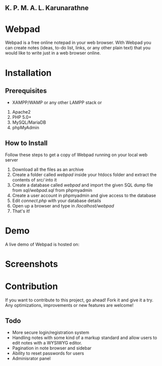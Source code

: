 ## K. P. M. A. L. Karunarathne

# Webpad
Webpad is a free online notepad in your web browser. With Webpad you can create notes (ideas, to-do list, links, or any other plain text) that you would like to write just in a web browser online.

# Installation
## Prerequisites
* XAMPP/WAMP or any other LAMPP stack
or
1. Apache2
2. PHP 5.0+
3. MySQL/MariaDB
4. phpMyAdmin 

## How to Install
Follow these steps to get a copy of Webpad running on your local web server
1. Download all the files as an archive
1. Create a folder called *webpad* inside your htdocs folder and extract the contents of *src/* into it
2. Create a database called *webpad* and import the given SQL dump file from *sql/webpad.sql* from phpmyadmin
3. Create a user account in phpmyadmin and give access to the database
4. Edit *connect.php* with your database details
5. Open up a browser and type in */localhost/webpad*
6. That's it!

# Demo
A live demo of Webpad is hosted on: 

# Screenshots


# Contribution
If you want to contribute to this project, go ahead! Fork it and give it a try.
Any optimizations, improvements or new features are welcome! 

## Todo
* More secure login/registration system
* Handling notes with some kind of a markup standard and allow users to edit notes with a WYSIWYG editor.
* Pagination in note browser and sidebar
* Ability to reset passwords for users
* Adminisrator panel

